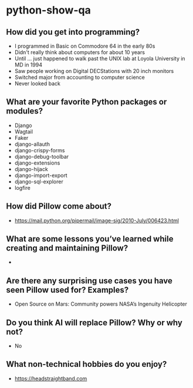 # python-show-qa

## How did you get into programming?

- I programmed in Basic on Commodore 64 in the early 80s
- Didn't really think about computers for about 10 years
- Until … just happened to walk past the UNIX lab at Loyola University in MD in 1994
- Saw people working on Digital DECStations with 20 inch monitors
- Switched major from accounting to computer science
- Never looked back

## What are your favorite Python packages or modules?

- Django
- Wagtail
- Faker
- django-allauth
- django-crispy-forms
- django-debug-toolbar
- django-extensions
- django-hijack
- django-import-export
- django-sql-explorer
- logfire

## How did Pillow come about?

- https://mail.python.org/pipermail/image-sig/2010-July/006423.html

## What are some lessons you’ve learned while creating and maintaining Pillow?

- 

## Are there any surprising use cases you have seen Pillow used for? Examples?

- Open Source on Mars: Community powers NASA’s Ingenuity Helicopter

## Do you think AI will replace Pillow? Why or why not?

- No

## What non-technical hobbies do you enjoy?

- https://headstraightband.com
